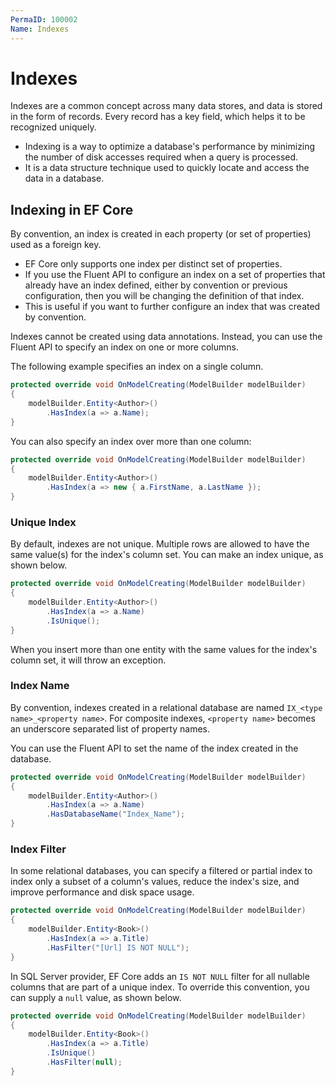```yaml
---
PermaID: 100002
Name: Indexes
---
```


# Indexes

Indexes are a common concept across many data stores, and data is stored in the form of records. Every record has a key field, which helps it to be recognized uniquely.

 - Indexing is a way to optimize a database's performance by minimizing the number of disk accesses required when a query is processed.
 - It is a data structure technique used to quickly locate and access the data in a database.

## Indexing in EF Core

By convention, an index is created in each property (or set of properties) used as a foreign key.

 - EF Core only supports one index per distinct set of properties. 
 - If you use the Fluent API to configure an index on a set of properties that already have an index defined, either by convention or previous configuration, then you will be changing the definition of that index. 
 - This is useful if you want to further configure an index that was created by convention.

Indexes cannot be created using data annotations. Instead, you can use the Fluent API to specify an index on one or more columns.

The following example specifies an index on a single column.

```csharp
protected override void OnModelCreating(ModelBuilder modelBuilder)
{
    modelBuilder.Entity<Author>()
        .HasIndex(a => a.Name);
}
```

You can also specify an index over more than one column:

```csharp
protected override void OnModelCreating(ModelBuilder modelBuilder)
{
    modelBuilder.Entity<Author>()
        .HasIndex(a => new { a.FirstName, a.LastName });
}
```

### Unique Index

By default, indexes are not unique. Multiple rows are allowed to have the same value(s) for the index's column set. You can make an index unique, as shown below.

```csharp
protected override void OnModelCreating(ModelBuilder modelBuilder)
{
    modelBuilder.Entity<Author>()
        .HasIndex(a => a.Name)
        .IsUnique();
}

```

When you insert more than one entity with the same values for the index's column set, it will throw an exception.

### Index Name

By convention, indexes created in a relational database are named `IX_<type name>_<property name>`. For composite indexes, `<property name>` becomes an underscore separated list of property names.

You can use the Fluent API to set the name of the index created in the database.

```csharp
protected override void OnModelCreating(ModelBuilder modelBuilder)
{
    modelBuilder.Entity<Author>()
        .HasIndex(a => a.Name)
        .HasDatabaseName("Index_Name");
}
```

### Index Filter

In some relational databases, you can specify a filtered or partial index to index only a subset of a column's values, reduce the index's size, and improve performance and disk space usage.

```csharp
protected override void OnModelCreating(ModelBuilder modelBuilder)
{
    modelBuilder.Entity<Book>()
        .HasIndex(a => a.Title)
        .HasFilter("[Url] IS NOT NULL");
}
```

In SQL Server provider, EF Core adds an `IS NOT NULL` filter for all nullable columns that are part of a unique index. To override this convention, you can supply a `null` value, as shown below.

```csharp
protected override void OnModelCreating(ModelBuilder modelBuilder)
{
    modelBuilder.Entity<Book>()
        .HasIndex(a => a.Title)
        .IsUnique()
        .HasFilter(null);
}
```

